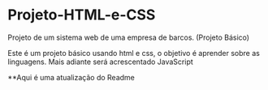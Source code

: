 # Projeto-HTML-e-CSS
Projeto de um sistema web de uma empresa de barcos. (Projeto Básico)

Este é um projeto básico usando html e css, o objetivo é aprender sobre as linguagens. 
Mais adiante será acrescentado JavaScript

**Aqui é uma atualização do Readme
